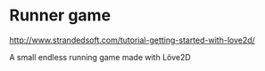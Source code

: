 # Runner game

http://www.strandedsoft.com/tutorial-getting-started-with-love2d/

A small endless running game made with Löve2D
